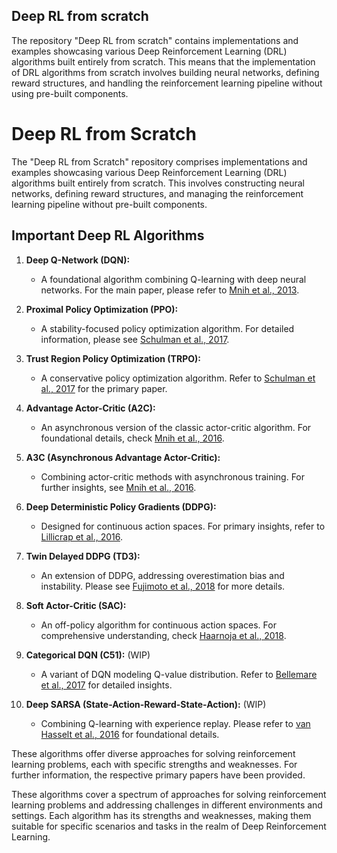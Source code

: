 ## Deep RL from scratch

The repository "Deep RL from scratch" contains implementations and examples showcasing various Deep Reinforcement Learning (DRL) algorithms built entirely from scratch. This means that the implementation of DRL algorithms from scratch involves building neural networks, defining reward structures, and handling the reinforcement learning pipeline without using pre-built components.

# Deep RL from Scratch

The "Deep RL from Scratch" repository comprises implementations and examples showcasing various Deep Reinforcement Learning (DRL) algorithms built entirely from scratch. This involves constructing neural networks, defining reward structures, and managing the reinforcement learning pipeline without pre-built components.

## Important Deep RL Algorithms

1. **Deep Q-Network (DQN):**
   - A foundational algorithm combining Q-learning with deep neural networks. For the main paper, please refer to [Mnih et al., 2013](https://arxiv.org/abs/1312.5602).

2. **Proximal Policy Optimization (PPO):**
   - A stability-focused policy optimization algorithm. For detailed information, please see [Schulman et al., 2017](https://arxiv.org/abs/1707.06347).

3. **Trust Region Policy Optimization (TRPO):**
   - A conservative policy optimization algorithm. Refer to [Schulman et al., 2017](https://arxiv.org/abs/1502.05477) for the primary paper.

4. **Advantage Actor-Critic (A2C):**
   - An asynchronous version of the classic actor-critic algorithm. For foundational details, check [Mnih et al., 2016](https://arxiv.org/abs/1602.01783).

5. **A3C (Asynchronous Advantage Actor-Critic):**
   - Combining actor-critic methods with asynchronous training. For further insights, see [Mnih et al., 2016](https://arxiv.org/abs/1602.01783).

6. **Deep Deterministic Policy Gradients (DDPG):**
   - Designed for continuous action spaces. For primary insights, refer to [Lillicrap et al., 2016](https://arxiv.org/abs/1509.02971).

7. **Twin Delayed DDPG (TD3):**
   - An extension of DDPG, addressing overestimation bias and instability. Please see [Fujimoto et al., 2018](https://arxiv.org/abs/1802.09477) for more details.

8. **Soft Actor-Critic (SAC):**
   - An off-policy algorithm for continuous action spaces. For comprehensive understanding, check [Haarnoja et al., 2018](https://arxiv.org/abs/1801.01290).

9. **Categorical DQN (C51):** (WIP)
   - A variant of DQN modeling Q-value distribution. Refer to [Bellemare et al., 2017](https://arxiv.org/abs/1707.06887) for detailed insights.

10. **Deep SARSA (State-Action-Reward-State-Action):** (WIP)
    - Combining Q-learning with experience replay. Please refer to [van Hasselt et al., 2016](https://arxiv.org/abs/1706.10059) for foundational details.

These algorithms offer diverse approaches for solving reinforcement learning problems, each with specific strengths and weaknesses. For further information, the respective primary papers have been provided.


These algorithms cover a spectrum of approaches for solving reinforcement learning problems and addressing challenges in different environments and settings. Each algorithm has its strengths and weaknesses, making them suitable for specific scenarios and tasks in the realm of Deep Reinforcement Learning.
